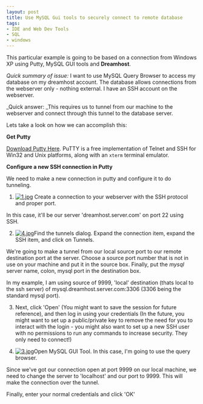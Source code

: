 ```yaml
---
layout: post
title: Use MySQL Gui tools to securely connect to remote database
tags:
- IDE and Web Dev Tools
- SQL
- windows
---
```


This particular example is going to be based on a connection from Windows XP using Putty, MySQL GUI tools and **Dreamhost**.

_Quick summary of issue:_ I want to use MySQL Query Browser to access my database on my dreamhost account.  The database allows connections from the webserver only - nothing external.  I have an SSH account on the webserver.

_Quick answer: _This requires us to tunnel from our machine to the webserver and connect through this tunnel to the database server.

Lets take a look on how we can accomplish this:

**Get Putty**

[Download Putty Here](http://www.chiark.greenend.org.uk/~sgtatham/putty/download.html).   PuTTY is a free implementation of Telnet and SSH for Win32 and Unix platforms, along with an `xterm` terminal emulator.

**Configure a new SSH connection in Putty**

We need to make a new connection in putty and configure it to do tunneling.

	
  1. [![1.jpg](http://aaronsaray.com/blog/wp-content/uploads/2007/10/1.thumbnail.jpg)](http://aaronsaray.com/blog/wp-content/uploads/2007/10/1.jpg) Create a connection to your webserver with the SSH protocol and proper port.

In this case, it'll be our server 'dreamhost.server.com' on port 22 using SSH.

	
  2. [![4.jpg](http://aaronsaray.com/blog/wp-content/uploads/2007/10/4.thumbnail.jpg)](http://aaronsaray.com/blog/wp-content/uploads/2007/10/4.jpg)Find the tunnels dialog.  Expand the connection item, expand the SSH item, and click on Tunnels.

We're going to make a tunnel from our local source port to our remote destination port at the server.  Choose a source port number that is not in use on your machine and put it in the source box.  Finally, put the _mysql_ server name, colon, mysql port in the destination box.

In my example, I am using source of 9999, 'local' destination (thats local to the ssh server) of mysql.dreamhost.server.com:3306 (3306 being the standard mysql port).

	
  3. Next, click 'Open' (You might want to save the session for future reference), and then log in using your credentials (In the future, you might want to set up a public/private key to remove the need for you to interact with the login - you might also want to set up a new SSH user with no permissions to run any commands to increase security.  They only need to connect!)

	
  4. [![3.jpg](http://aaronsaray.com/blog/wp-content/uploads/2007/10/3.thumbnail.jpg)](http://aaronsaray.com/blog/wp-content/uploads/2007/10/3.jpg)Open MySQL GUI Tool.  In this case, I'm going to use the query browser.

Since we've got our connection open at port 9999 on our local machine, we need to change the server to 'localhost' and our port to 9999.  This will make the connection over the tunnel.

Finally, enter your normal credentials and click 'OK'



